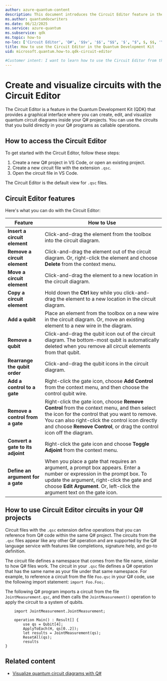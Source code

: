 ```yaml
---
author: azure-quantum-content
description: This document introduces the Circuit Editor feature in the QDK that allows users to build quantum circuits through a graphical interface and use the circuits in their Q# programs.
ms.author: quantumdocwriters
ms.date: 06/12/2025
ms.service: azure-quantum
ms.subservice: qdk
ms.topic: how-to
no-loc: ['Circuit Editor', 'Q#', '$$v', '$$', "$$", '$', "$", $, $$, '\cdots', 'bmatrix', '\ddots', '\equiv', '\sum', '\begin', '\end', '\sqrt', '\otimes', '{', '}', '\text', '\phi', '\kappa', '\psi', '\alpha', '\beta', '\gamma', '\delta', '\omega', '\bra', '\ket', '\boldone', '\mathbf{1}', '\\\\', '\\', '=', '\frac', '\text', '\mapsto', '\dagger', '\to', '\begin{cases}', '\end{cases}', '\operatorname', '\braket', '\id', '\expect', '\defeq', '\variance', '\dd', '&', '\begin{align}', '\end{align}', '\Lambda', '\lambda', '\Omega', '\mathrm', '\left', '\right', '\qquad', '\times', '\big', '\langle', '\rangle', '\bigg', '\Big', '|', '\mathbb', '\vec', '\in', '\texttt', '\ne', '<', '>', '\leq', '\geq', '~~', '~', '\begin{bmatrix}', '\end{bmatrix}', '\_']
title: How to use the Circuit Editor in the Quantum Development Kit
uid: microsoft.quantum.how-to.qdk-circuit-editor

#Customer intent: I want to learn how to use the Circuit Editor from the QDK to build quantum circuits and use them in my Q# program.
---
```


# Create and visualize circuits with the Circuit Editor

The Circuit Editor is a feature in the Quantum Development Kit (QDK) that provides a graphical interface where you can create, edit, and visualize quantum circuit diagrams inside your Q# projects. You can use the circuits that you build directly in your Q# programs as callable operations.

## How to access the Circuit Editor

To get started with the Circuit Editor, follow these steps:

1. Create a new Q# project in VS Code, or open an existing project.
2. Create a new circuit file with the extension `.qsc`.
3. Open the circuit file in VS Code.

The Circuit Editor is the default view for `.qsc` files.

## Circuit Editor features

Here's what you can do with the Circuit Editor:

| **Feature** | **How to Use** |
|-------------|----------------|
| **Insert a circuit element** | Click-and-drag the element from the toolbox into the circuit diagram. |
| **Remove a circuit element** | Click-and-drag the element out of the circuit diagram. Or, right-click the element and choose **Delete** from the context menu. |
| **Move a circuit element** | Click-and-drag the element to a new location in the circuit diagram. |
| **Copy a circuit element** | Hold down the **Ctrl** key while you click-and-drag the element to a new location in the circuit diagram. |
| **Add a qubit** | Place an element from the toolbox on a new wire in the circuit diagram. Or, move an existing element to a new wire in the diagram. |
| **Remove a qubit** | Click-and-drag the qubit icon out of the circuit diagram. The bottom-most qubit is automatically deleted when you remove all circuit elements from that qubit. |
| **Rearrange the qubit order** | Click-and-drag the qubit icons in the circuit diagram. |
| **Add a control to a gate** | Right-click the gate icon, choose **Add Control** from the context menu, and then choose the control qubit wire. |
| **Remove a control from a gate** | Right-click the gate icon, choose **Remove Control** from the context menu, and then select the icon for the control that you want to remove. You can also right-click the control icon directly and choose **Remove Control**, or drag the control icon off the diagram. |
| **Convert a gate to its adjoint** | Right-click the gate icon and choose **Toggle Adjoint** from the context menu. |
| **Define an argument for a gate** | When you place a gate that requires an argument, a prompt box appears. Enter a number or expression in the prompt box. To update the argument, right-click the gate and choose **Edit Argument**. Or, left-click the argument text on the gate icon. |

## How to use Circuit Editor circuits in your Q# projects

Circuit files with the `.qsc` extension define operations that you can reference from Q# code within the same Q# project. The circuits from the `.qsc` files appear like any other Q# operation and are supported by the Q# language service with features like completions, signature help, and go-to definition.

The circuit file defines a namespace that comes from the file name, similar to how Q# files work. The circuit in your `.qsc` file defines a Q# operation that has the same name as your file under that same namespace. For example, to reference a circuit from the file `Foo.qsc` in your Q# code, use the following import statement: `import Foo.Foo;`.

The following Q# program imports a circuit from the file `JointMeasurement.qsc`, and then calls the `JointMeasurement()` operation to apply the circuit to a system of qubits.

```qsharp
    import JointMeasurement.JointMeasurement;

    operation Main() : Result[] {
        use qs = Qubit[4];
        ApplyToEach(H, qs[0..2]);
        let results = JointMeasurement(qs);
        ResetAll(qs);
        results
}
```

## Related content

- [Visualize quantum circuit diagrams with Q#](xref:microsoft.quantum.how-to.visualize-circuits)
